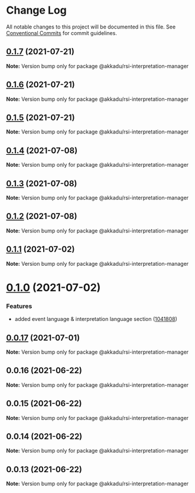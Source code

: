 # Change Log

All notable changes to this project will be documented in this file.
See [Conventional Commits](https://conventionalcommits.org) for commit guidelines.

## [0.1.7](https://github.com/Akkadu/rsi-api-widgets/compare/@akkadu/rsi-interpretation-manager@0.1.6...@akkadu/rsi-interpretation-manager@0.1.7) (2021-07-21)

**Note:** Version bump only for package @akkadu/rsi-interpretation-manager





## [0.1.6](https://github.com/Akkadu/rsi-api-widgets/compare/@akkadu/rsi-interpretation-manager@0.1.5...@akkadu/rsi-interpretation-manager@0.1.6) (2021-07-21)

**Note:** Version bump only for package @akkadu/rsi-interpretation-manager





## [0.1.5](https://github.com/Akkadu/rsi-api-widgets/compare/@akkadu/rsi-interpretation-manager@0.1.4...@akkadu/rsi-interpretation-manager@0.1.5) (2021-07-21)

**Note:** Version bump only for package @akkadu/rsi-interpretation-manager





## [0.1.4](https://github.com/Akkadu/rsi-api-widgets/compare/@akkadu/rsi-interpretation-manager@0.1.3...@akkadu/rsi-interpretation-manager@0.1.4) (2021-07-08)

**Note:** Version bump only for package @akkadu/rsi-interpretation-manager





## [0.1.3](https://github.com/Akkadu/rsi-api-widgets/compare/@akkadu/rsi-interpretation-manager@0.1.2...@akkadu/rsi-interpretation-manager@0.1.3) (2021-07-08)

**Note:** Version bump only for package @akkadu/rsi-interpretation-manager





## [0.1.2](https://github.com/Akkadu/rsi-api-widgets/compare/@akkadu/rsi-interpretation-manager@0.1.1...@akkadu/rsi-interpretation-manager@0.1.2) (2021-07-08)

**Note:** Version bump only for package @akkadu/rsi-interpretation-manager





## [0.1.1](https://github.com/Akkadu/rsi-api-widgets/compare/@akkadu/rsi-interpretation-manager@0.1.0...@akkadu/rsi-interpretation-manager@0.1.1) (2021-07-02)

**Note:** Version bump only for package @akkadu/rsi-interpretation-manager





# [0.1.0](https://github.com/Akkadu/rsi-api-widgets/compare/@akkadu/rsi-interpretation-manager@0.0.17...@akkadu/rsi-interpretation-manager@0.1.0) (2021-07-02)


### Features

* added event language & interpretation language section ([1041808](https://github.com/Akkadu/rsi-api-widgets/commit/1041808523f911d7c901c6317a3695f7885b5b36))





## [0.0.17](https://github.com/Akkadu/rsi-api-widgets/compare/@akkadu/rsi-interpretation-manager@0.0.16...@akkadu/rsi-interpretation-manager@0.0.17) (2021-07-01)

**Note:** Version bump only for package @akkadu/rsi-interpretation-manager





## 0.0.16 (2021-06-22)

**Note:** Version bump only for package @akkadu/rsi-interpretation-manager





## 0.0.15 (2021-06-22)

**Note:** Version bump only for package @akkadu/rsi-interpretation-manager





## 0.0.14 (2021-06-22)

**Note:** Version bump only for package @akkadu/rsi-interpretation-manager





## 0.0.13 (2021-06-22)

**Note:** Version bump only for package @akkadu/rsi-interpretation-manager
